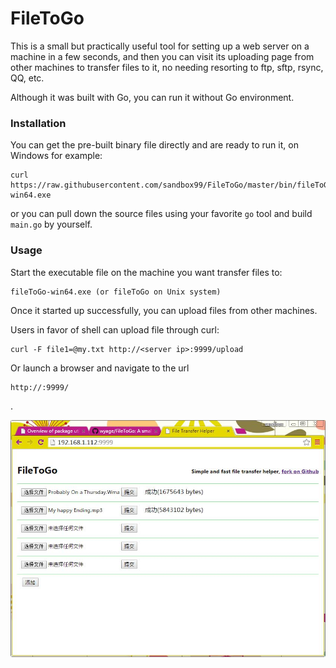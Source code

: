 # FileToGo

This is a small but practically useful tool for setting up a web server on a machine in a few seconds, and then you can 
visit its uploading page from other machines to transfer files to it, no needing resorting to ftp, sftp, rsync, QQ, etc.

Although it was built with Go, you can run it without Go environment.

### Installation

You can get the pre-built binary file directly and are ready to run it, on Windows for example:

	curl https://raw.githubusercontent.com/sandbox99/FileToGo/master/bin/fileToGo-win64.exe
	
or you can pull down the source files using your favorite <code>go</code> tool and build <code>main.go</code> by yourself.

### Usage

Start the executable file on the machine you want transfer files to:

	fileToGo-win64.exe (or fileToGo on Unix system)

Once it started up successfully, you can upload files from other machines.

Users in favor of shell can upload file through curl:

	curl -F file1=@my.txt http://<server ip>:9999/upload

Or launch a browser and navigate to the url <code><pre>http://<server ip>:9999/</pre></code>.

<a href="src/main/resource/demo.jpg?raw=true" target="_blank"><img src="src/main/resource/demo.jpg?raw=true" alt="run demo" title="demonstration" style="width:600px;"></a>